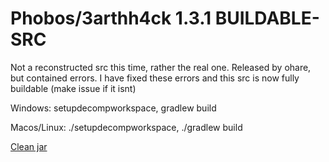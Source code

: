 # Phobos/3arthh4ck 1.3.1 BUILDABLE-SRC

Not a reconstructed src this time, rather the real one.
Released by ohare, but contained errors. I have fixed these errors and this src is now fully buildable (make issue if it isnt)

Windows: setupdecompworkspace, gradlew build

Macos/Linux: ./setupdecompworkspace, ./gradlew build

[Clean jar](https://github.com/Gopro336/clean-3arthh4ck-1.3.1/releases/tag/clean)
